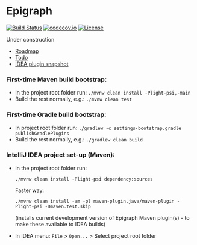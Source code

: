 # Epigraph
[![Build Status](https://travis-ci.org/SumoLogic/epigraph.svg?branch=master)](https://travis-ci.org/SumoLogic/epigraph/branches)
[![codecov.io](https://codecov.io/github/SumoLogic/epigraph/coverage.svg)](https://codecov.io/github/SumoLogic/epigraph)
[![License](https://img.shields.io/github/license/SumoLogic/epigraph.svg)](LICENSE.md)

Under construction

- [Roadmap](roadmap.md)
- [Todo](todo.md)
- [IDEA plugin snapshot](https://github.com/SumoLogic/epigraph/files/1181584/epigraph-idea-plugin-0.0.5.zip)


### First-time Maven build bootstrap:

- In the project root folder run: `./mvnw clean install -Plight-psi,-main`
- Build the rest normally, e.g.: `./mvnw clean test`


### First-time Gradle build bootstrap:

- In project root folder run: `./gradlew -c settings-bootstrap.gradle publishGradlePlugins`
- Build the rest normally, e.g.: `./gradlew clean build`


### IntelliJ IDEA project set-up (Maven):

- In the project root folder run:

  `./mvnw clean install -Plight-psi dependency:sources`

  Faster way:

  `./mvnw clean install -am -pl maven-plugin,java/maven-plugin -Plight-psi -Dmaven.test.skip`

  (installs current development version of Epigraph Maven plugin(s) - to make these available to IDEA builds)

- In IDEA menu: `File` > `Open...` > Select project root folder
